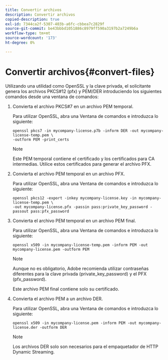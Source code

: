```yaml
---
title: Convertir archivos
description: Convertir archivos
copied-description: true
exl-id: 7344ca2f-5307-403b-a6fc-cbbea7c2829f
source-git-commit: be43bbbd1051886c8979ff590a3197b2a7249b6a
workflow-type: tm+mt
source-wordcount: '173'
ht-degree: 0%

---
```


# Convertir archivos{#convert-files}

Utilizando una utilidad como OpenSSL y la clave privada, el solicitante genera los archivos PKCS#12 (pfx) y PEM/DER introduciendo los siguientes comandos desde una ventana de comandos:

1. Convierta el archivo PKCS#7 en un archivo PEM temporal.

   Para utilizar OpenSSL, abra una Ventana de comandos e introduzca lo siguiente:

   ```
   openssl pkcs7 -in mycompany-license.p7b -inform DER -out mycompany-license-temp.pem \ 
   -outform PEM -print_certs 
   ```

   >[!NOTE]
   >
   >Este PEM temporal contiene el certificado y los certificados para CA intermedias. Utilice estos certificados para generar el archivo PFX.

1. Convierta el archivo PEM temporal en un archivo PFX.

   Para utilizar OpenSSL, abra una Ventana de comandos e introduzca lo siguiente:

   ```
   openssl pkcs12 -export -inkey mycompany-license.key -in mycompany-license-temp.pem \ 
   -out mycompany-license.pfx -passin pass:private_key_password -passout pass:pfx_password 
   ```

1. Convierta el archivo PEM temporal en un archivo PEM final.

   Para utilizar OpenSSL, abra una Ventana de comandos e introduzca lo siguiente:

   ```
   openssl x509 -in mycompany-license-temp.pem -inform PEM -out mycompany-license.pem -outform PEM 
   ```

   >[!NOTE]
   >
   >Aunque no es obligatorio, Adobe recomienda utilizar contraseñas diferentes para la clave privada (private_key_password) y el PFX (pfx_password).

   Este archivo PEM final contiene solo su certificado.

1. Convierta el archivo PEM a un archivo DER.

   Para utilizar OpenSSL, abra una Ventana de comandos e introduzca lo siguiente:

   ```
   openssl x509 -in mycompany-license.pem -inform PEM -out mycompany-license.der -outform DER 
   ```

   >[!NOTE]
   >
   >Los archivos DER solo son necesarios para el empaquetador de HTTP Dynamic Streaming.
